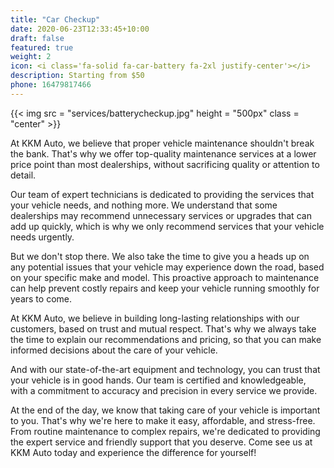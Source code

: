 ```yaml
---
title: "Car Checkup"
date: 2020-06-23T12:33:45+10:00
draft: false
featured: true
weight: 2
icon: <i class='fa-solid fa-car-battery fa-2xl justify-center'></i>
description: Starting from $50
phone: 16479817466
---
```

{{< img src = "services/batterycheckup.jpg" height = "500px" class = "center" >}}

At KKM Auto, we believe that proper vehicle maintenance shouldn't break the bank. That's why we offer top-quality maintenance services at a lower price point than most dealerships, without sacrificing quality or attention to detail.  

Our team of expert technicians is dedicated to providing the services that your vehicle needs, and nothing more. We understand that some dealerships may recommend unnecessary services or upgrades that can add up quickly, which is why we only recommend services that your vehicle needs urgently.  

But we don't stop there. We also take the time to give you a heads up on any potential issues that your vehicle may experience down the road, based on your specific make and model. This proactive approach to maintenance can help prevent costly repairs and keep your vehicle running smoothly for years to come.  

At KKM Auto, we believe in building long-lasting relationships with our customers, based on trust and mutual respect. That's why we always take the time to explain our recommendations and pricing, so that you can make informed decisions about the care of your vehicle.  

And with our state-of-the-art equipment and technology, you can trust that your vehicle is in good hands. Our team is certified and knowledgeable, with a commitment to accuracy and precision in every service we provide.  

At the end of the day, we know that taking care of your vehicle is important to you. That's why we're here to make it easy, affordable, and stress-free. From routine maintenance to complex repairs, we're dedicated to providing the expert service and friendly support that you deserve. Come see us at KKM Auto today and experience the difference for yourself!  